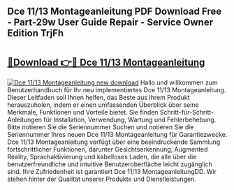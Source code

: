 ## Dce 11/13 Montageanleitung PDF Download Free - Part-29w User Guide Repair - Service Owner Edition TrjFh

# <h2><a href="http://df8rye.blite.top/?on=Dce+11%2f13+Montageanleitung">🔗Download 👉🔴 Dce 11/13 Montageanleitung</a></h2>

[![Dce 11/13 Montageanleitung new download](https://i.imgur.com/lujVjoI.png)](http://df8rye.blite.top/?on=Dce+11%2f13+Montageanleitung)
Hallo und willkommen zum Benutzerhandbuch für Ihr neu implementiertes Dce 11/13 Montageanleitung. Dieser Leitfaden soll Ihnen helfen, das Beste aus Ihrem Produkt herauszuholen, indem er einen umfassenden Überblick über seine Merkmale, Funktionen und Vorteile bietet. Sie finden Schritt-für-Schritt-Anleitungen für Installation, Verwendung, Wartung und Fehlerbehebung. Bitte notieren Sie die Seriennummer Suchen und notieren Sie die Seriennummer Ihres neuen Dce 11/13 Montageanleitung für Garantiezwecke. Dce 11/13 Montageanleitung verfügt über eine beeindruckende Sammlung fortschrittlicher Funktionen, darunter Gesichtserkennung, Augmented Reality, Sprachaktivierung und kabelloses Laden, die alle über die benutzerfreundliche und intuitive Benutzeroberfläche leicht zugänglich sind. Ihre Zufriedenheit ist garantiert Dce 11/13 MontageanleitungDD. Wir stehen hinter der Qualität unserer Produkte und Dienstleistungen.
